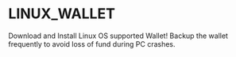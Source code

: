 # LINUX_WALLET

Download and Install Linux OS supported Wallet! Backup the wallet frequently to avoid loss of fund during PC crashes.
